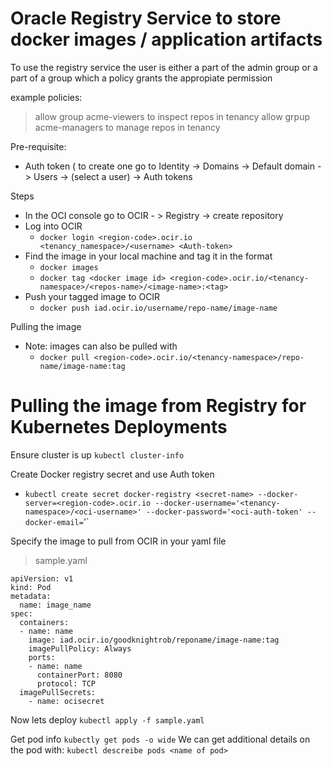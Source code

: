 # Oracle Registry Service to store docker images / application artifacts
To use the registry service the user is either a part of the admin group or a part of a group which a policy grants the
appropiate permission

example policies:
>allow group acme-viewers to inspect repos in tenancy
>allow grpup acme-managers to manage repos in tenancy


Pre-requisite:
- Auth token ( to create one go to Identity -> Domains -> Default domain -> Users -> (select a user) -> Auth tokens

Steps
- In the OCI console go to OCIR - > Registry -> create repository
- Log into OCIR
  - `docker login <region-code>.ocir.io <tenancy_namespace>/<username> <Auth-token>`
- Find the image in your local machine and tag it in the format
  - `docker images`
  - `docker tag <docker image id> <region-code>.ocir.io/<tenancy-namespace>/<repos-name>/<image-name>:<tag>`
- Push your tagged image to OCIR
  - `docker push iad.ocir.io/username/repo-name/image-name`

Pulling the image
- Note: images can also be pulled with
  - `docker pull <region-code>.ocir.io/<tenancy-namespace>/repo-name/image-name:tag`

# Pulling the image from Registry for Kubernetes Deployments

Ensure cluster is up
`kubectl cluster-info`

Create Docker registry secret and use Auth token
  - `kubectl create secret docker-registry <secret-name> --docker-server=<region-code>.ocir.io --docker-username='<tenancy-namespace>/<oci-username>' --docker-password='<oci-auth-token' --docker-email=`<email-address>'`



Specify the image to pull from OCIR in your yaml file
>sample.yaml
```
apiVersion: v1
kind: Pod
metadata:
  name: image_name
spec:
  containers:
  - name: name
    image: iad.ocir.io/goodknightrob/reponame/image-name:tag
    imagePullPolicy: Always
    ports:
    - name: name
      containerPort: 8080
      protocol: TCP
  imagePullSecrets:
    - name: ocisecret
```
  
Now lets deploy
`kubectl apply -f sample.yaml`
 
Get pod info
`kubectly get pods -o wide`
We can get additional details on the pod with:
`kubectl descreibe pods <name of pod>`
